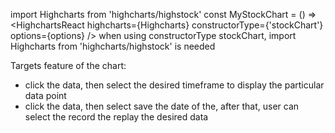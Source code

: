 import Highcharts from 'highcharts/highstock'
const MyStockChart = () => <HighchartsReact
  highcharts={Highcharts}
  constructorType={'stockChart'}
  options={options}
/>
when using constructorType stockChart, import Highcharts from 'highcharts/highstock' is needed 

Targets feature of the chart:
- click the data, then select the desired timeframe to display the particular data point
- click the data, then select save the date of the, after that, user can select the record the replay the desired data